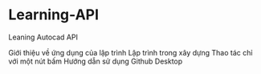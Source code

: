 # Learning-API

Leaning Autocad API

Giới thiệu về ứng dụng của lập trình
Lập trình trong xây dựng
Thao tác chỉ với một nút bấm
Hướng dẫn sử dụng Github Desktop
